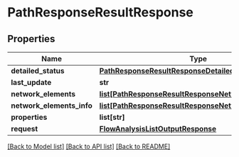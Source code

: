 # PathResponseResultResponse

## Properties
Name | Type | Description | Notes
------------ | ------------- | ------------- | -------------
**detailed_status** | [**PathResponseResultResponseDetailedStatus**](PathResponseResultResponseDetailedStatus.md) |  | [optional] 
**last_update** | **str** |  | [optional] 
**network_elements** | [**list[PathResponseResultResponseNetworkElements]**](PathResponseResultResponseNetworkElements.md) |  | [optional] 
**network_elements_info** | [**list[PathResponseResultResponseNetworkElementsInfo]**](PathResponseResultResponseNetworkElementsInfo.md) |  | [optional] 
**properties** | **list[str]** |  | [optional] 
**request** | [**FlowAnalysisListOutputResponse**](FlowAnalysisListOutputResponse.md) |  | [optional] 

[[Back to Model list]](../README.md#documentation-for-models) [[Back to API list]](../README.md#documentation-for-api-endpoints) [[Back to README]](../README.md)


